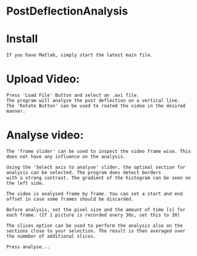# PostDeflectionAnalysis

# Install
    If you have Matlab, simply start the latest main file.
    

# Upload Video:
    Press 'Load File' Button and select an .avi file.
    The program will analyse the post deflection on a vertical line.
    The 'Rotate Button' can be used to roated the video in the desired manner.  
# Analyse video:
    The 'frame slider' can be used to inspect the video frame wise. This does not have any influence on the analysis.
    
    Using the 'Select axis to analyse' slider, the optimal section for analysis can be selected. The program does detect borders
    with a strong contrast. The gradient of the histogram can be seen on the left side.
    
    The video is analysed frame by frame. You can set a start and end offset in case some frames should be discarded.
    
    Before analysis, set the pixel size and the amount of time [s] for each frame. (If 1 picture is recorded every 30s, set this to 30)
    
    The slices option can be used to perform the analysis also on the sections close to your selection. The result is then averaged over     the nummber of additional slices.
    
    Press analyse...
    
    
    

